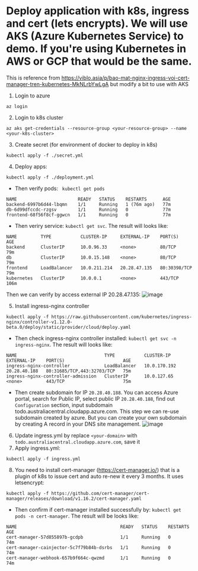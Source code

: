 # Deploy application with k8s, ingress and cert (lets encrypts). We will use AKS (Azure Kubernetes Service) to demo. If you're using Kubernetes in AWS or GCP that would be the same.
This is reference from https://viblo.asia/p/bao-mat-nginx-ingress-voi-cert-manager-tren-kubernetes-MkNLrbYwLgA but modify a bit to use with AKS

1. Login to azure
```
az login
```
2. Login to k8s cluster
```
az aks get-credentials --resource-group <your-resource-group> --name <your-k8s-cluster>
```

3. Create secret (for environment of docker to deploy in k8s)
```
kubectl apply -f ./secret.yml
```

4. Deploy apps:
```
kubectl apply -f ./deployment.yml 
```
- Then verify pods: ` kubectl get pods`
```
NAME                       READY   STATUS    RESTARTS      AGE
backend-6997b6d44-lbqmn    1/1     Running   1 (76m ago)   77m
db-6d99dfccdc-rzgsv        1/1     Running   0             77m
frontend-68f56f8cf-ggwcn   1/1     Running   0             77m
```

- Then veriry service: `kubectl get svc`. The result will looks like:
```
NAME         TYPE           CLUSTER-IP     EXTERNAL-IP    PORT(S)        AGE
backend      ClusterIP      10.0.96.33     <none>         80/TCP         79m
db           ClusterIP      10.0.15.148    <none>         80/TCP         79m
frontend     LoadBalancer   10.0.211.214   20.28.47.135   80:30398/TCP   79m
kubernetes   ClusterIP      10.0.0.1       <none>         443/TCP        106m
```
Then we can verify by access external IP 20.28.47.135:
![image](https://github.com/user-attachments/assets/d1f507a7-c2fd-435b-afd0-9b21581f8015)

5. Install ingress-nginx controller
```
kubectl apply -f https://raw.githubusercontent.com/kubernetes/ingress-nginx/controller-v1.12.0-beta.0/deploy/static/provider/cloud/deploy.yaml
```
- Then check ingress-nginx controller installed: `kubectl get svc -n ingress-nginx`. The result will looks like:
```
NAME                                 TYPE           CLUSTER-IP     EXTERNAL-IP    PORT(S)                      AGE
ingress-nginx-controller             LoadBalancer   10.0.170.192   20.28.40.188   80:31685/TCP,443:32703/TCP   75m
ingress-nginx-controller-admission   ClusterIP      10.0.127.65    <none>         443/TCP                      75m
```
- Then create subdomain for IP `20.28.40.188`. You can access Azure portal, search for Public IP, select public IP `20.28.40.188`, find out `Configuration` section, input subdomain todo.australiacentral.cloudapp.azure.com. This step we can re-use subdomain created by azure. But you can create your own subdomain by creating A record in your DNS site management.
![image](https://github.com/user-attachments/assets/4fc4f7bf-bb43-4725-a0c0-df67a5126c35)

6. Update ingress.yml by replace `<your-domain>` with `todo.australiacentral.cloudapp.azure.com`, save it
7. Apply ingress.yml:
```
kubectl apply -f ingress.yml
```

8. You need to install cert-manager (https://cert-manager.io/) that is a plugin of k8s to issue cert and auto re-new it every 3 months. It uses letsencrypt:
```
kubectl apply -f https://github.com/cert-manager/cert-manager/releases/download/v1.16.2/cert-manager.yaml
```
- Then confirm if cert-manager installed successfully by: `kubectl get pods -n cert-manager`. The result will be looks like:
```
NAME                                       READY   STATUS    RESTARTS   AGE
cert-manager-57d855897b-gcdpb              1/1     Running   0          74m
cert-manager-cainjector-5c7f79b84b-dsrbs   1/1     Running   0          74m
cert-manager-webhook-657b9f664c-qwzmd      1/1     Running   0          74m
```
